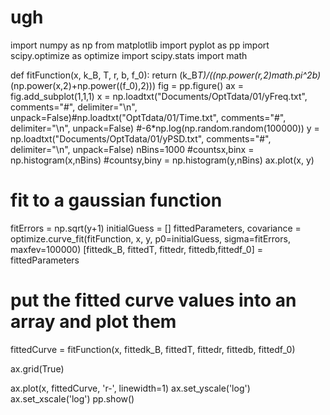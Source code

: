 # ugh
import numpy as np
from matplotlib import pyplot as pp
import scipy.optimize as optimize
import scipy.stats
import math

def fitFunction(x, k_B, T, r, b, f_0):
    return (k_B*T)/((np.power(r,2)*math.pi^2*b)*(np.power(x,2)+np.power((f_0),2)))
fig = pp.figure()
ax = fig.add_subplot(1,1,1)
x = np.loadtxt("Documents/OptTdata/01/yFreq.txt", comments="#", delimiter="\n", unpack=False)#np.loadtxt("OptTdata/01/Time.txt", comments="#", delimiter="\n", unpack=False) #-6*np.log(np.random.random(100000))
y = np.loadtxt("Documents/OptTdata/01/yPSD.txt", comments="#", delimiter="\n", unpack=False)
nBins=1000
#countsx,binx = np.histogram(x,nBins)
#countsy,biny = np.histogram(y,nBins)
ax.plot(x, y)

# fit to a gaussian function
fitErrors = np.sqrt(y+1)
initialGuess = []
fittedParameters, covariance = optimize.curve_fit(fitFunction, x, y, p0=initialGuess, sigma=fitErrors, maxfev=100000)
[fittedk_B, fittedT, fittedr, fittedb,fittedf_0] = fittedParameters

# put the fitted curve values into an array and plot them
fittedCurve = fitFunction(x, fittedk_B, fittedT, fittedr, fittedb, fittedf_0) 

ax.grid(True)

ax.plot(x, fittedCurve, 'r-', linewidth=1)
ax.set_yscale('log')
ax.set_xscale('log')
pp.show()


